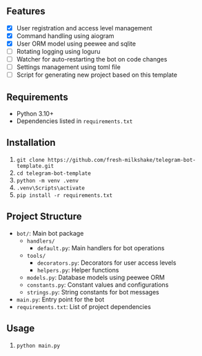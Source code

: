 ## Features

- [x] User registration and access level management
- [x] Command handling using aiogram
- [x] User ORM model using peewee and sqlite
- [ ] Rotating logging using loguru
- [ ] Watcher for auto-restarting the bot on code changes
- [ ] Settings management using toml file
- [ ] Script for generating new project based on this template

## Requirements

- Python 3.10+
- Dependencies listed in `requirements.txt`

## Installation

1. `git clone https://github.com/fresh-milkshake/telegram-bot-template.git`
2. `cd telegram-bot-template`
3. `python -m venv .venv`
4. `.venv\Scripts\activate`
5. `pip install -r requirements.txt`

## Project Structure

- `bot/`: Main bot package
  - `handlers/`
    - `default.py`: Main handlers for bot operations
  - `tools/`
    - `decorators.py`: Decorators for user access levels
    - `helpers.py`: Helper functions
  - `models.py`: Database models using peewee ORM
  - `constants.py`: Constant values and configurations
  - `strings.py`: String constants for bot messages
- `main.py`: Entry point for the bot
- `requirements.txt`: List of project dependencies

## Usage

1. `python main.py`

